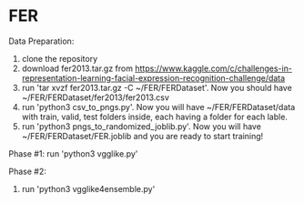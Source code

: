 # FER

Data Preparation:
1. clone the repository
2. download fer2013.tar.gz from https://www.kaggle.com/c/challenges-in-representation-learning-facial-expression-recognition-challenge/data
3. run 'tar xvzf fer2013.tar.gz -C ~/FER/FERDataset'. Now you should have ~/FER/FERDataset/fer2013/fer2013.csv
4. run 'python3 csv_to_pngs.py'. Now you will have ~/FER/FERDataset/data with train, valid, test folders inside, each having a folder for each lable.
5. run 'python3 pngs_to_randomized_joblib.py'. Now you will have ~/FER/FERDataset/FER.joblib and you are ready to start training!

Phase #1:
run 'python3 vgglike.py'

Phase #2:
1. run 'python3 vgglike4ensemble.py'
